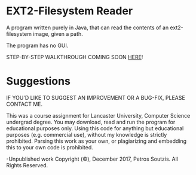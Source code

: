 # EXT2-Filesystem Reader

A program written purely in Java, that can read the contents of an ext2-filesystem image, given a path.

The program has no GUI.

STEP-BY-STEP WALKTHROUGH COMING SOON [HERE](https://soutzis.github.io/EXT2-Filesystem-Reader/)!

# Suggestions

IF YOU'D LIKE TO SUGGEST AN IMPROVEMENT OR A BUG-FIX, PLEASE CONTACT ME.

This was a course assignment for Lancaster University, Computer Science undergrad degree. You may download, read and run the program for educational purposes only. Using this code for anything but educational purposes (e.g. commercial use), without my knowledge is strictly prohibited. Parsing this work as your own, or plagiarizing and embedding this to your own code is prohibited.

-Unpublished work Copyright (©), December 2017, Petros Soutzis. All Rights Reserved.
